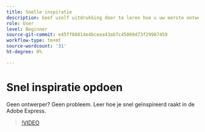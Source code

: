 ```yaml
---
title: Snelle inspiratie
description: Geef uzelf uitdrukking door te leren hoe u uw eerste ontwerp maakt
role: User
level: Beginner
source-git-commit: e45ff88014e4bceea43ab7c45069d73f29987459
workflow-type: tm+mt
source-wordcount: '31'
ht-degree: 0%

---
```


# Snel inspiratie opdoen

Geen ontwerper? Geen probleem. Leer hoe je snel geïnspireerd raakt in de Adobe Express.

>[!VIDEO](https://video.tv.adobe.com/v/3420207?quality=12&learn=on&hidetitle=true)
